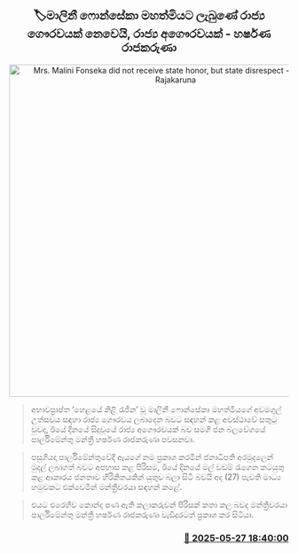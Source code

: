 <p align='center'><b><h2 align='center' title='Mrs. Malini Fonseka did not receive state honor, but state disrespect - Harshana Rajakaruna'>🏷මාලිනී ෆොන්සේකා මහත්මියට ලැබුණේ රාජ්‍ය ගෞරවයක් නෙවෙයි, රාජ්‍ය අගෞරවයක් - හර්ෂණ රාජකරුණා</h2></b></p>
<p align='center'><img src='https://helakuru.sgp1.cdn.digitaloceanspaces.com/esana/images/lib/harshana-rajakaruna-media-nn.jpg' width='600' alt='Mrs. Malini Fonseka did not receive state honor, but state disrespect - Harshana Rajakaruna'></p>

> අභාවප්‍රාප්ත ‘හෙළයේ නිළි රැජින’ වූ මාලිනී ෆොන්සේකා මහත්මියගේ අවමගුල් උත්සවය සඳහා රාජ්‍ය ‍ගෞරවය ලබාදෙන බවට සඳහන් කළ අවස්ථාවේ සතුටු වුවද, ඊයේ දිනයේ සිදුවූයේ රාජ්‍ය අගෞරවයක් බව සමගි ජන බලවේගයේ පාර්ලිමේන්තු මන්ත්‍රී හර්ෂණ රාජකරුණා පවසනවා.

> පසුගියදා පාර්ලිමේන්තුවේදී ඇයගේ නම ප්‍රකාශ කරමින් ජනාධිපති අරමුදලෙන් මුදල් ලබාගත් බවට අපහාස කළ පිරිසම, ඊයේ දිනයේ මල් වඩම් රැගෙන කටයුතු කළ ආකාරය ජනතාව හිරිකිතයකින් යුතුව බලා සිටි බවයි අද (27) පැවති මාධ්‍ය හමුවකට එක්වෙමින් මන්ත්‍රීවරයා සඳහන් කළේ.

> එයට එරෙහිව කොන්ද පණ ඇති කලාකරුවන් පිරිසක් කතා කල බවද මන්ත්‍රීවරයා පාර්ලිමේන්තු මන්ත්‍රී හර්ෂණ රාජකරුණා වැඩිදුරටත් ප්‍රකාශ කර සිටියා.



<h3 align='right'><a href='https://www.helakuru.lk/esana/p/110473/'>📅 2025-05-27 18:40:00</a></h3>
